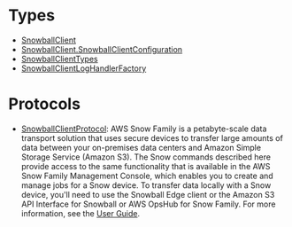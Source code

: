 # Types

  - [SnowballClient](/aws-sdk-swift/reference/0.x/AWSSnowball/SnowballClient)
  - [SnowballClient.SnowballClientConfiguration](/aws-sdk-swift/reference/0.x/AWSSnowball/SnowballClient_SnowballClientConfiguration)
  - [SnowballClientTypes](/aws-sdk-swift/reference/0.x/AWSSnowball/SnowballClientTypes)
  - [SnowballClientLogHandlerFactory](/aws-sdk-swift/reference/0.x/AWSSnowball/SnowballClientLogHandlerFactory)

# Protocols

  - [SnowballClientProtocol](/aws-sdk-swift/reference/0.x/AWSSnowball/SnowballClientProtocol):
    AWS Snow Family is a petabyte-scale data transport solution that uses secure devices to transfer large amounts of data between your on-premises data centers and Amazon Simple Storage Service (Amazon S3). The Snow commands described here provide access to the same functionality that is available in the AWS Snow Family Management Console, which enables you to create and manage jobs for a Snow device. To transfer data locally with a Snow device, you'll need to use the Snowball Edge client or the Amazon S3 API Interface for Snowball or AWS OpsHub for Snow Family. For more information, see the [User Guide](https://docs.aws.amazon.com/AWSImportExport/latest/ug/api-reference.html).
